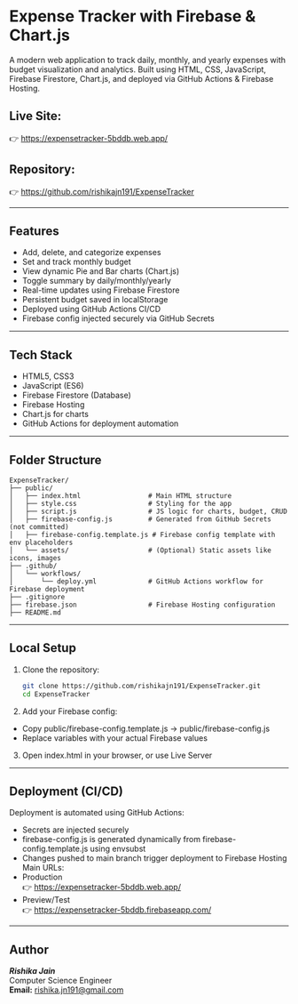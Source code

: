 # Expense Tracker with Firebase & Chart.js
A modern web application to track daily, monthly, and yearly expenses with budget visualization and analytics. Built using HTML, CSS, JavaScript, Firebase Firestore, Chart.js, and deployed via GitHub Actions & Firebase Hosting.

## Live Site:
👉 https://expensetracker-5bddb.web.app/

## Repository:
👉 https://github.com/rishikajn191/ExpenseTracker

---

## Features
- Add, delete, and categorize expenses
- Set and track monthly budget
- View dynamic Pie and Bar charts (Chart.js)
- Toggle summary by daily/monthly/yearly
- Real-time updates using Firebase Firestore
- Persistent budget saved in localStorage
- Deployed using GitHub Actions CI/CD
- Firebase config injected securely via GitHub Secrets

---

## Tech Stack
- HTML5, CSS3
- JavaScript (ES6)
- Firebase Firestore (Database)
- Firebase Hosting
- Chart.js for charts
- GitHub Actions for deployment automation

---

## Folder Structure
```text
ExpenseTracker/
├── public/
│   ├── index.html                 # Main HTML structure
│   ├── style.css                  # Styling for the app
│   ├── script.js                  # JS logic for charts, budget, CRUD
│   ├── firebase-config.js         # Generated from GitHub Secrets (not committed)
│   ├── firebase-config.template.js # Firebase config template with env placeholders
│   └── assets/                    # (Optional) Static assets like icons, images
├── .github/
│   └── workflows/
│       └── deploy.yml             # GitHub Actions workflow for Firebase deployment
├── .gitignore
├── firebase.json                  # Firebase Hosting configuration
├── README.md
```

---

## Local Setup

1. Clone the repository:
   ```bash
   git clone https://github.com/rishikajn191/ExpenseTracker.git
   cd ExpenseTracker
   ```
2. Add your Firebase config:
- Copy public/firebase-config.template.js → public/firebase-config.js
- Replace variables with your actual Firebase values
3. Open index.html in your browser, or use Live Server

---

## Deployment (CI/CD)
Deployment is automated using GitHub Actions:
- Secrets are injected securely
- firebase-config.js is generated dynamically from firebase-config.template.js using envsubst
- Changes pushed to main branch trigger deployment to Firebase Hosting
Main URLs:
- Production\
  👉 https://expensetracker-5bddb.web.app/
- Preview/Test\
  👉 https://expensetracker-5bddb.firebaseapp.com/

---

## Author
***Rishika Jain***\
Computer Science Engineer\
**Email:** rishika.jn191@gmail.com
